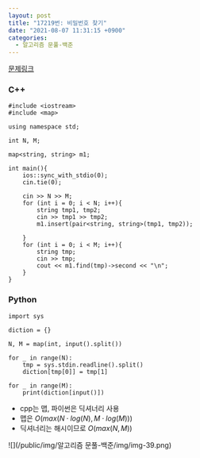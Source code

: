 ```yaml
---
layout: post
title: "17219번: 비밀번호 찾기"
date: "2021-08-07 11:31:15 +0900"
categories:
  - 알고리즘 문풀-백준
---
```

[문제링크](https://www.acmicpc.net/problem/17219)



### C\+\+



```False
#include <iostream>
#include <map>

using namespace std;

int N, M;

map<string, string> m1;

int main(){
    ios::sync_with_stdio(0);
    cin.tie(0);

    cin >> N >> M;
    for (int i = 0; i < N; i++){
        string tmp1, tmp2;
        cin >> tmp1 >> tmp2;
        m1.insert(pair<string, string>(tmp1, tmp2));

    }
    for (int i = 0; i < M; i++){
        string tmp;
        cin >> tmp;
        cout << m1.find(tmp)->second << "\n";
    }
}
```

### Python



```False
import sys

diction = {}

N, M = map(int, input().split())

for _ in range(N):
    tmp = sys.stdin.readline().split()
    diction[tmp[0]] = tmp[1]

for _ in range(M):
    print(diction[input()])
```

- cpp는 맵, 파이썬은 딕셔너리 사용
- 맵은 $O ( max ( N \cdot log(N) , M \cdot log(M) ))$
- 딕셔너리는 해시이므로 $O ( max( N, M))$





![](/public/img/알고리즘 문풀-백준/img/img-39.png)
